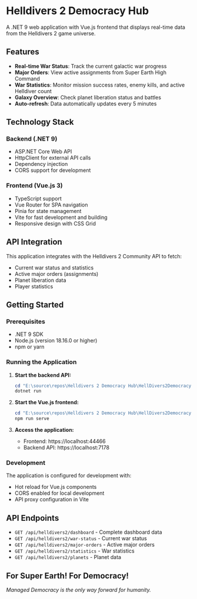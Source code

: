 # Helldivers 2 Democracy Hub

A .NET 9 web application with Vue.js frontend that displays real-time data from the Helldivers 2 game universe.

## Features

- **Real-time War Status**: Track the current galactic war progress
- **Major Orders**: View active assignments from Super Earth High Command  
- **War Statistics**: Monitor mission success rates, enemy kills, and active Helldiver count
- **Galaxy Overview**: Check planet liberation status and battles
- **Auto-refresh**: Data automatically updates every 5 minutes

## Technology Stack

### Backend (.NET 9)
- ASP.NET Core Web API
- HttpClient for external API calls
- Dependency injection
- CORS support for development

### Frontend (Vue.js 3)
- TypeScript support
- Vue Router for SPA navigation
- Pinia for state management
- Vite for fast development and building
- Responsive design with CSS Grid

## API Integration

This application integrates with the Helldivers 2 Community API to fetch:
- Current war status and statistics
- Active major orders (assignments)
- Planet liberation data
- Player statistics

## Getting Started

### Prerequisites
- .NET 9 SDK
- Node.js (version 18.16.0 or higher)
- npm or yarn

### Running the Application

1. **Start the backend API:**
   ```powershell
   cd "E:\source\repos\Helldivers 2 Democracy Hub\HellDivers2DemocracyHub"
   dotnet run
   ```

2. **Start the Vue.js frontend:**
   ```powershell
   cd "E:\source\repos\Helldivers 2 Democracy Hub\HellDivers2DemocracyHub\ClientApp"
   npm run serve
   ```

3. **Access the application:**
   - Frontend: https://localhost:44466
   - Backend API: https://localhost:7178

### Development

The application is configured for development with:
- Hot reload for Vue.js components
- CORS enabled for local development
- API proxy configuration in Vite

## API Endpoints

- `GET /api/helldivers2/dashboard` - Complete dashboard data
- `GET /api/helldivers2/war-status` - Current war status
- `GET /api/helldivers2/major-orders` - Active major orders
- `GET /api/helldivers2/statistics` - War statistics
- `GET /api/helldivers2/planets` - Planet data

## For Super Earth! For Democracy!

*Managed Democracy is the only way forward for humanity.*
